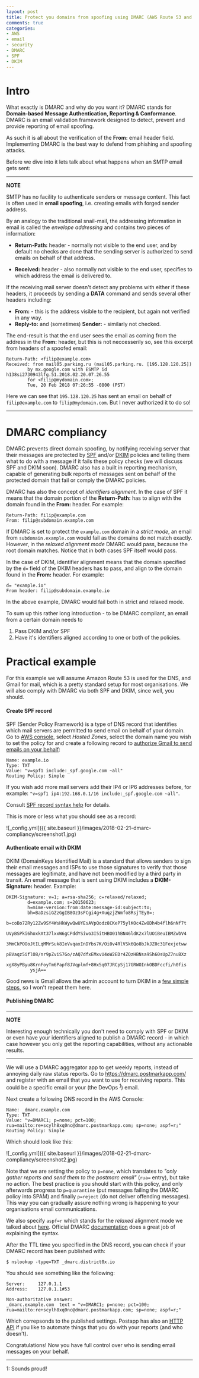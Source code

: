 ```yaml
---
layout: post
title: Protect you domains from spoofing using DMARC (AWS Route 53 and Gmail)
comments: true
categories:
- AWS
- email
- security
- DMARC
- SPF
- DKIM
---
```


# <a name="intro"> Intro </a>

What exactly is DMARC and why do you want it?
DMARC stands for **Domain-based Message Authentication, Reporting & Conformance**.
DMARC is an email validation framework designed to detect, prevent and provide reporting of email spoofing.

As such it is all about the verification of the **From:** email header field.
Implementing DMARC is the best way to defend from phishing and spoofing attacks.

Before we dive into it lets talk about what happens when an SMTP email gets sent:

---
**NOTE**

SMTP has no facility to authenticate senders or message content. This fact is often used in **email spoofing**, i.e. creating emails with forged sender address.

By an analogy to the traditional snail-mail, the addressing information in email is called the *envelope addressing* and contains two pieces of information:

* **Return-Path:** header - normally not visible to the end user, and by default no checks are done that the sending server is authorized to send emails on behalf of that address.

* **Received:** header - also normally not visible to the end user, specifies to which address the email is delivered to.

If the receiving mail server doesn't detect any problems with either if these headers, it proceeds by sending a **DATA** command and sends several other headers including:

* **From:** - this is the address visible to the recipient, but again not verified in any way.
* **Reply-to:** and (sometimes) **Sender:** - similarly not checked.

The end-result is that the end user sees the email as coming from the address in the **From:** header, but this is not neccesserily so, see this excerpt from headers of a spoofed email:
```
Return-Path: <filip@example.com>
Received: from mail05.parking.ru (mail05.parking.ru. [195.128.120.25])
        by mx.google.com with ESMTP id h138si2730943lfg.51.2018.02.20.07.26.55
        for <filip@mydomain.com>;
        Tue, 20 Feb 2018 07:26:55 -0800 (PST)
```

Here we can see that `195.128.120.25` has sent an email on behalf of `filip@example.com` to `filip@mydomain.com`.
But I never authorized it to do so!

---

# <a name="compliancy"> DMARC compliancy </a>

DMARC prevents direct domain spoofing, by notifying receiving server that their messages are protected by [SPF](https://en.wikipedia.org/wiki/Sender_Policy_Framework) and/or [DKIM](https://en.wikipedia.org/wiki/DomainKeys_Identified_Mail) policies and telling them what to do with a message if it fails these policy checks (we will discuss SPF and DKIM soon).
DMARC also has a built in reporting mechanism, capable of generating bulk reports of messages sent on behalf of the protected domain that fail or comply the DMARC policies.

DMARC has also the concept of *identifiers alignment*.
In the case of SPF it means that the domain portion of the **Return-Path:** has to align with the domain found in the **From:** header.
For example:

```
Return-Path: filip@example.com
From: filip@subdomain.example.com
```

If DMARC is set to protect the `example.com` domain in a *strict mode*, an email from `subdomain.example.com` would fail as the domains do not match exactly. However, in the *relaxed alignment mode* DMARC would pass, because the root domain matches.
Notice that in both cases SPF itself would pass.

In the case of DKIM, identifier alignment means that the domain specified by the `d=` field of the DKIM headers has to pass, and align to the domain found in the **From:** header. For example:

```
d= "example.io"
From header: filip@subdomain.example.io
```

In the above example, DMARC would fail both in strict and relaxed mode.

To sum up this rather long introduction - to be DMARC compliant, an email from a certain domain needs to

1. Pass DKIM and/or SPF
2. Have it's identifiers aligned according to one or both of the policies.

# <a name="example"> Practical example</a>

For this example we will assume Amazon Route 53 is used for the DNS, and Gmail for mail, which is a pretty standard setup for most organisations.
We will also comply with DMARC via both SPF and DKIM, since well, you should.

#### Create SPF record

SPF (Sender Policy Framework) is a type of DNS record that identifies which mail servers are permitted to send email on behalf of your domain.
Go to [AWS console](https://console.aws.amazon.com/route53), select *Hosted Zones*, select the domain name you wish to set the policy for and create a following record to [authorize Gmail to send emails on your behalf](https://support.google.com/a/answer/178723?hl=en):

```
Name: example.io
Type: TXT
Value: "v=spf1 include:_spf.google.com ~all"
Routing Policy: Simple
```

If you wish add more mail servers add their IP4 or IP6 addresses before, for example:
`"v=spf1 ip4:192.168.0.1/16 include:_spf.google.com ~all"`.

Consult [SPF record syntax help](http://www.openspf.org/SPF_Record_Syntax) for details.

This is more or less what you should see as a record:

![_config.yml]({{ site.baseurl }}/images/2018-02-21-dmarc-compliancy/screenshot1.jpg)

#### Authenticate email with DKIM

DKIM (DomainKeys Identified Mail) is a standard that allows senders to sign their email messages and ISPs to use those signatures to verify that those messages are legitimate, and have not been modified by a third party in transit. An email message that is sent using DKIM includes a **DKIM-Signature:** header. Example:

```
DKIM-Signature: v=1; a=rsa-sha256; c=relaxed/relaxed;
        d=example.com; s=20150623;
        h=mime-version:from:date:message-id:subject:to;
        bh=BaDzsiGZzGgIB8Oz3sFCgi4g+XuqzjZWmfo8RsjTEy8=;
        b=coBo72Ry12Zw9SY4WsHkWywQwUYEsAVpQodz8CKeP75ylKOc4Zw8Dh4b4flh6nNf7t
         UVyBSPki6hoxkXt37lxxW6gCPddYSiwo3I5itHBO01hBN46ldK2x7lUOiBeuIBMZwbV4
         3MmCkPOOoJtILqMMrSuk8IeVvqaxInDYbs7K/Oi0v4RlVSk6Qo8bJkJZ0c31Fexjetww
         pBVaqz5iflO8/nr9pZviS7Go/zAQ7dfxEMxvU4oW2EDr4ZQzHBNsa9Sh60sUpZ7nuBXz
         xgX8yPByu8KrnFoyTm6Papf8JVqplmf+8Hx5q07JRCpSj17GRWOInkOBDFccfi/h0fis
         ysjA==
```

Good news is Gmail allows the admin account to turn DKIM in a [few simple steps](https://support.google.com/a/answer/180504?hl=en), so I won't repeat them here.

#### Publishing DMARC

---
**NOTE**

Interesting enough technically you don't need to comply with SPF or DKIM or even have your identifiers aligned to publish a DMARC record - in which case however you only get the reporting capabilities, without any actionable results.

---

We will use a DMARC aggregator app to get weekly reports, instead of annoying daily raw status reports.
Go to https://dmarc.postmarkapp.com/ and register with an email that you want to use for receiving reports.
This could be a specific email or your (the DevOps <sup>[1](#footnote1)</sup>) email.

Next create a following DNS record in the AWS Console:

```
Name: _dmarc.example.com
Type: TXT
Value: "v=DMARC1; p=none; pct=100; rua=mailto:re+scylh8xq0nc@dmarc.postmarkapp.com; sp=none; aspf=r;"
Routing Policy: Simple
```

Which should look like this:

![_config.yml]({{ site.baseurl }}/images/2018-02-21-dmarc-compliancy/screenshot2.jpg)

Note that we are setting the policy to `p=none`, which translates to *"only gather reports and send them to the postmarc email"* (`rua=` entry), but take no action.
The best practice is you should start with this policy, and only afterwards progress to `p=quarantine` (put messages failing the DMARC policy into SPAM) and finally `p=reject` (do not deliver offending messages).
This way you can gradually assure nothing wrong is happening to your organisations email communications.

We also specify `aspf=r` which stands for the *relaxed* alignment mode we talked about [here](#compliancy).
Official DMARC [documentation](https://dmarc.org/overview/) does a great job of explaining the syntax.

After the TTL time you specified in the DNS record, you can check if your DMARC record has been published with:

```
$ nslookup -type=TXT _dmarc.district0x.io
```

You should see something like the following:

```
Server:		127.0.1.1
Address:	127.0.1.1#53

Non-authoritative answer:
_dmarc.example.com	text = "v=DMARC1; p=none; pct=100; rua=mailto:re+scylh8xq0nc@dmarc.postmarkapp.com; sp=none; aspf=r;"
```

Which correpsonds to the published settings.
Postapp has also an [HTTP API](https://dmarc.postmarkapp.com/api/) if you like to automate things that you do with your reports (and who doesn't).

Congratulations! Now you have full control over who is sending email messages on your behalf.

---
<a name="footnote1">1</a>: Sounds proud!
